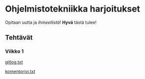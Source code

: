 # Ohjelmistotekniikka harjoitukset

Opitaan uutta ja _ihmeellistä_!
__Hyvä__ tästä tulee!

## Tehtävät
### Viikko 1

[gitlog.txt](https://github.com/tjvalkonen/ot-harjoitustyo/blob/master/laskarit/viikko1/gitlog.txt)

[komentorivi.txt](https://github.com/tjvalkonen/ot-harjoitustyo/blob/master/laskarit/viikko1/komentorivi.txt)
